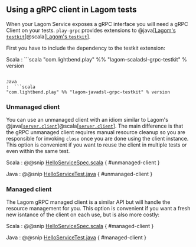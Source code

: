 ## Using a gRPC client in Lagom tests

When your Lagom Service exposes a gRPC interface you will need a gRPC Client on your 
tests. `play-grpc` provides extensions to @java[[Lagom's `testkit`](https://www.lagomframework.com/documentation/current/java/Test.html#How-to-test-one-service)]@scala[[Lagom's `testkit`](https://www.lagomframework.com/documentation/current/scala/TestingServices.html#How-to-test-one-service)]. 

First you have to include the dependency to the testkit extension:

Scala
:  ```scala
"com.lightbend.play" %% "lagom-scaladsl-grpc-testkit" % version
```

Java
:  ```scala
"com.lightbend.play" %% "lagom-javadsl-grpc-testkit" % version
```

### Unmanaged client

You can use an unmanaged client with an idiom similar to Lagom's @java[[`server.client`](https://www.lagomframework.com/documentation/current/java/Test.html#How-to-test-one-service)]@scala[[`server.client`](https://www.lagomframework.com/documentation/current/scala/TestingServices.html#How-to-test-one-service)]. The main difference is that the gRPC unmanaged client requires manual 
resource cleanup so you are responsible for invoking `close` once you are done using the client instance. This option is convenient if you want to reuse the client in multiple tests or even within the same test.

Scala
:   @@snip [HelloServiceSpec.scala](../../../../lagom-interop-test-scala/src/test/scala/scala/com/example/hello/impl/HelloServiceSpec.scala)  { #unmanaged-client }

Java
:   @@snip [HelloServiceTest.java](../../../../lagom-interop-test-java/src/test/java/com/lightbend/lagom/javadsl/grpc/interop/test/HelloServiceTest.java)  { #unmanaged-client }

### Managed client

The Lagom gRPC managed client is a similar API but will handle the resource management for you. This option is convenient if you want a fresh new isntance of the client on each use, but is also more costly:

Scala
:   @@snip [HelloServiceSpec.scala](../../../../lagom-interop-test-scala/src/test/scala/scala/com/example/hello/impl/HelloServiceSpec.scala)  { #managed-client }

Java
:   @@snip [HelloServiceTest.java](../../../../lagom-interop-test-java/src/test/java/com/lightbend/lagom/javadsl/grpc/interop/test/HelloServiceTest.java)  { #managed-client }

